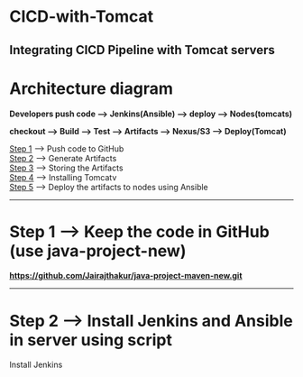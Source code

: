 # CICD-with-Tomcat
## Integrating CICD Pipeline with Tomcat servers


# Architecture diagram
**Developers push code --> Jenkins(Ansible) --> deploy --> Nodes(tomcats)**

**checkout --> Build --> Test --> Artifacts --> Nexus/S3 --> Deploy(Tomcat)**

[Step 1](#Step-1---Keep-the-code-in-GitHub-use-java-project-new) --> Push code to GitHub</br>
[Step 2](#Step-2---Install-Jenkins-and-Ansible-in-server-using-script) --> Generate Artifacts</br>
[Step 3](#Step-3) --> Storing the Artifacts</br>
[Step 4](#Step-4) --> Installing Tomcatv</br>
[Step 5](#Step-5) --> Deploy the artifacts to nodes using Ansible</br>

---

# Step 1 --> Keep the code in GitHub (use java-project-new)

**https://github.com/Jairajthakur/java-project-maven-new.git**

---

# Step 2 --> Install Jenkins and Ansible in server using script

Install Jenkins
